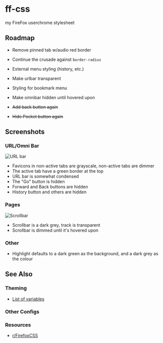 # ff-css

my FireFox userchrome stylesheet

## Roadmap

+ Remove pinned tab w/audio red border
+ Continue the crusade against `border-radius`
+ External menu styling (history, etc.)
+ Make urlbar transparent
+ Styling for bookmark menu
+ Make omnibar hidden until hovered upon

+ ~~Add back button again~~
+ ~~Hide Pocket button again~~

## Screenshots

### URL/Omni Bar

![URL bar](https://github.com/hvlck/ff-css/blob/master/media/urlbar.png)

+ Favicons in non-active tabs are grayscale, non-active tabs are dimmer
+ The active tab have a green border at the top
+ URL bar is somewhat condensed
+ The "Go" button is hidden
+ Forward and Back buttons are hidden
+ History button and others are hidden

### Pages

![Scrollbar](https://github.com/hvlck/ff-css/blob/master/media/scrollbar.png)

+ Scrollbar is a dark grey, track is transparent
+ Scrollbar is dimmed until it's hovered upon

### Other

+ Highlight defaults to a dark green as the background, and a dark grey as the colour

## See Also

### Theming

+ [List of variables](https://gist.github.com/MrOtherGuy/a673848c95823225f7b198199f87a396)

### Other Configs

### Resources

+ [r/FirefoxCSS](https://old.reddit.com/r/FirefoxCSS/)
